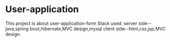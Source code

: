 # User-application
This project is about user-application-form
Stack used:
server side--java,spring boot,hibernate,MVC design,mysql
client side--html,css,jsp,MVC design.
